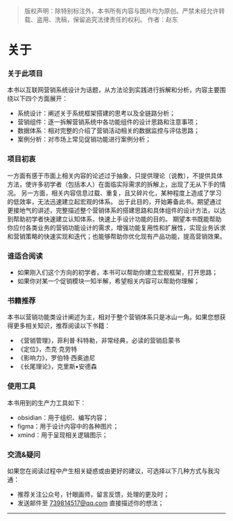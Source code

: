 >版权声明：除特别标注外，本书所有内容与图片均为原创。严禁未经允许转载、盗用、洗稿，保留追究法律责任的权利。
>作者：赵东
# 关于
### 关于此项目
本书以互联网营销系统设计为话题，从方法论到实践进行拆解和分析，内容主要围绕以下四个方面展开：
- 系统设计：阐述关于系统框架搭建的思考以及全链路分析；
- 营销组件：逐一拆解营销系统中各功能组件的设计思路和注意事项；
- 数据体系：相对完整的介绍了营销活动相关的数据监控与评估思路；
- 案例分析：对市场上常见促销功能进行案例分析；

### 项目初衷
一方面有感于市面上相关内容的论述过于抽象，只提供理论（说教），不提供具体方法，使许多初学者（包括本人）在面临实际需求的拆解上，出现了无从下手的情况。
另一方面，相关内容信息过载、重复，且又碎片化，某种程度上造成了学习的低效率，无法迅速建立起宏观的体系。
出于此目的，开始筹备此书。期望通过更接地气的讲述，完整描述整个营销体系的搭建思路和具体组件的设计方法，以达到帮助初学者快速建立认知体系，快速上手设计功能的目的。
期望本书既能帮助你应付各类业务的营销功能设计的需求，增强功能复用性和扩展性，实现业务诉求和营销策略的快速实现和迭代；也能够帮助你优化现有产品功能，提高营销效果。

### 谁适合阅读
- 如果刚入们这个方向的初学者，本书可以帮助你建立宏观框架，打开思路；
- 如果你对某一个促销模块一知半解，希望相关内容可以帮助你理解；

### 书籍推荐
本书以营销功能类设计阐述为主，相对于整个营销体系只是冰山一角。如果您想获得更多相关知识，推荐阅读以下书籍：
- 《营销管理》，菲利普·科特勒，非常经典，必读的营销启蒙书
- 《定位》，杰克·克劳特
- 《影响力》，罗伯特·西奥迪尼
- 《长尾理论》，克里斯•安德森

### 使用工具
本书用到的生产力工具如下：
- obsidian：用于组织、编写内容；
- figma：用于设计内容中的各种图片；
- xmind：用于呈现相关逻辑图示；

### 交流&疑问
如果您在阅读过程中产生相关疑惑或由更好的建议，可选择以下几种方式与我沟通：
- 推荐关注公众号，针眼画师，留言反馈，处理的更及时；
- 发送邮件至 739814517@qq.com 直接描述你的想法；

----
